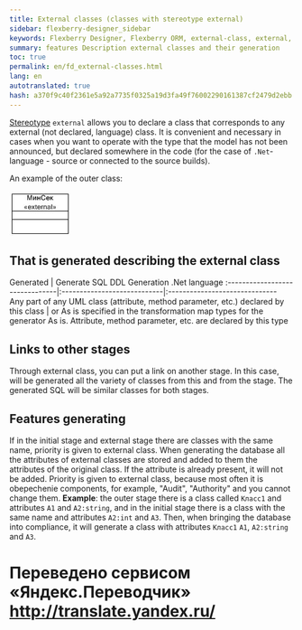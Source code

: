 ```yaml
--- 
title: External classes (classes with stereotype external) 
sidebar: flexberry-designer_sidebar 
keywords: Flexberry Designer, Flexberry ORM, external-class, external, generation, stereotype 
summary: features Description external classes and their generation 
toc: true 
permalink: en/fd_external-classes.html 
lang: en 
autotranslated: true 
hash: a370f9c40f2361e5a92a7735f0325a19d3fa49f76002290161387cf2479d2ebb 
--- 
```


[Stereotype](fd_key-concepts.html) `external` allows you to declare a class that corresponds to any external (not declared, language) class. It is convenient and necessary in cases when you want to operate with the type that the model has not been announced, but declared somewhere in the code (for the case of `.Net`-language - source or connected to the source builds). 

An example of the outer class: 

![](/images/pages/products/flexberry-designer/class-diagram/external.jpg) 

## That is generated describing the external class 

Generated | Generate SQL DDL Generation .Net language 
:-------------------------------|:----------------------------|:------------------------------ 
Any part of any UML class (attribute, method parameter, etc.) declared by this class | or As is specified in the transformation map types for the generator As is. Attribute, method parameter, etc. are declared by this type 

## Links to other stages 

Through external class, you can put a link on another stage. In this case, will be generated all the variety of classes from this and from the stage. The generated SQL will be similar classes for both stages. 

## Features generating 

If in the initial stage and external stage there are classes with the same name, priority is given to external class. When generating the database all the attributes of external classes are stored and added to them the attributes of the original class. If the attribute is already present, it will not be added. 
Priority is given to external class, because most often it is obepechenie components, for example, "Audit", "Authority" and you cannot change them. 
**Example**: the outer stage there is a class called `Класс1` and attributes `А1` and `А2:string`, and in the initial stage there is a class with the same name and attributes `А2:int` and `А3`. Then, when bringing the database into compliance, it will generate a class with attributes `Класс1` `А1`, `А2:string` and `А3`. 




 # Переведено сервисом «Яндекс.Переводчик» http://translate.yandex.ru/